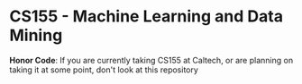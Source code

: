 CS155 - Machine Learning and Data Mining
====
<b>Honor Code</b>: If you are currently taking CS155 at Caltech, or are planning on taking it at some point, don't look at this repository
